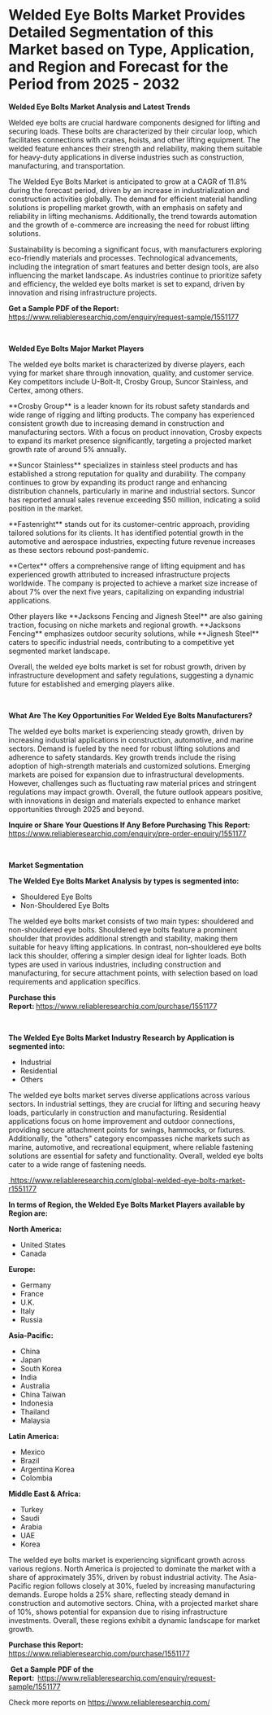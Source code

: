 <p><h1>Welded Eye Bolts Market Provides Detailed Segmentation of this Market based on Type, Application, and Region and Forecast for the Period from 2025 - 2032</h1></p><p><strong>Welded Eye Bolts Market Analysis and Latest Trends</strong></p>
<p><p>Welded eye bolts are crucial hardware components designed for lifting and securing loads. These bolts are characterized by their circular loop, which facilitates connections with cranes, hoists, and other lifting equipment. The welded feature enhances their strength and reliability, making them suitable for heavy-duty applications in diverse industries such as construction, manufacturing, and transportation.</p><p>The Welded Eye Bolts Market is anticipated to grow at a CAGR of 11.8% during the forecast period, driven by an increase in industrialization and construction activities globally. The demand for efficient material handling solutions is propelling market growth, with an emphasis on safety and reliability in lifting mechanisms. Additionally, the trend towards automation and the growth of e-commerce are increasing the need for robust lifting solutions.</p><p>Sustainability is becoming a significant focus, with manufacturers exploring eco-friendly materials and processes. Technological advancements, including the integration of smart features and better design tools, are also influencing the market landscape. As industries continue to prioritize safety and efficiency, the welded eye bolts market is set to expand, driven by innovation and rising infrastructure projects.</p></p>
<p><strong>Get a Sample PDF of the Report:&nbsp;</strong> <a href="https://www.reliableresearchiq.com/enquiry/request-sample/1551177?utm_campaign=2265&utm_medium=2&utm_source=Github&utm_content=ia&utm_term=08042025&utm_id=welded-eye-bolts">https://www.reliableresearchiq.com/enquiry/request-sample/1551177</a></p>
<p>&nbsp;</p>
<p><strong>Welded Eye Bolts Major Market Players</strong></p>
<p><p>The welded eye bolts market is characterized by diverse players, each vying for market share through innovation, quality, and customer service. Key competitors include U-Bolt-It, Crosby Group, Suncor Stainless, and Certex, among others.</p><p>**Crosby Group** is a leader known for its robust safety standards and wide range of rigging and lifting products. The company has experienced consistent growth due to increasing demand in construction and manufacturing sectors. With a focus on product innovation, Crosby expects to expand its market presence significantly, targeting a projected market growth rate of around 5% annually.</p><p>**Suncor Stainless** specializes in stainless steel products and has established a strong reputation for quality and durability. The company continues to grow by expanding its product range and enhancing distribution channels, particularly in marine and industrial sectors. Suncor has reported annual sales revenue exceeding $50 million, indicating a solid position in the market.</p><p>**Fastenright** stands out for its customer-centric approach, providing tailored solutions for its clients. It has identified potential growth in the automotive and aerospace industries, expecting future revenue increases as these sectors rebound post-pandemic.</p><p>**Certex** offers a comprehensive range of lifting equipment and has experienced growth attributed to increased infrastructure projects worldwide. The company is projected to achieve a market size increase of about 7% over the next five years, capitalizing on expanding industrial applications.</p><p>Other players like **Jacksons Fencing and Jignesh Steel** are also gaining traction, focusing on niche markets and regional growth. **Jacksons Fencing** emphasizes outdoor security solutions, while **Jignesh Steel** caters to specific industrial needs, contributing to a competitive yet segmented market landscape. </p><p>Overall, the welded eye bolts market is set for robust growth, driven by infrastructure development and safety regulations, suggesting a dynamic future for established and emerging players alike.</p></p>
<p>&nbsp;</p>
<p><strong>What Are The Key Opportunities For Welded Eye Bolts Manufacturers?</strong></p>
<p><p>The welded eye bolts market is experiencing steady growth, driven by increasing industrial applications in construction, automotive, and marine sectors. Demand is fueled by the need for robust lifting solutions and adherence to safety standards. Key growth trends include the rising adoption of high-strength materials and customized solutions. Emerging markets are poised for expansion due to infrastructural developments. However, challenges such as fluctuating raw material prices and stringent regulations may impact growth. Overall, the future outlook appears positive, with innovations in design and materials expected to enhance market opportunities through 2025 and beyond.</p></p>
<p><strong>Inquire or Share Your Questions If Any Before Purchasing This Report:</strong> <a href="https://www.reliableresearchiq.com/enquiry/pre-order-enquiry/1551177?utm_campaign=2265&utm_medium=2&utm_source=Github&utm_content=ia&utm_term=08042025&utm_id=welded-eye-bolts">https://www.reliableresearchiq.com/enquiry/pre-order-enquiry/1551177</a></p>
<p>&nbsp;</p>
<p><strong>Market Segmentation</strong></p>
<p><strong>The Welded Eye Bolts Market Analysis by types is segmented into:</strong></p>
<p><ul><li>Shouldered Eye Bolts</li><li>Non-Shouldered Eye Bolts</li></ul></p>
<p><p>The welded eye bolts market consists of two main types: shouldered and non-shouldered eye bolts. Shouldered eye bolts feature a prominent shoulder that provides additional strength and stability, making them suitable for heavy lifting applications. In contrast, non-shouldered eye bolts lack this shoulder, offering a simpler design ideal for lighter loads. Both types are used in various industries, including construction and manufacturing, for secure attachment points, with selection based on load requirements and application specifics.</p></p>
<p><strong>Purchase this Report:&nbsp;</strong><a href="https://www.reliableresearchiq.com/purchase/1551177?utm_campaign=2265&utm_medium=2&utm_source=Github&utm_content=ia&utm_term=08042025&utm_id=welded-eye-bolts">https://www.reliableresearchiq.com/purchase/1551177</a></p>
<p>&nbsp;</p>
<p><strong>The Welded Eye Bolts Market Industry Research by Application is segmented into:</strong></p>
<p><ul><li>Industrial</li><li>Residential</li><li>Others</li></ul></p>
<p><p>The welded eye bolts market serves diverse applications across various sectors. In industrial settings, they are crucial for lifting and securing heavy loads, particularly in construction and manufacturing. Residential applications focus on home improvement and outdoor connections, providing secure attachment points for swings, hammocks, or fixtures. Additionally, the "others" category encompasses niche markets such as marine, automotive, and recreational equipment, where reliable fastening solutions are essential for safety and functionality. Overall, welded eye bolts cater to a wide range of fastening needs.</p></p>
<p><a href="https://www.reliableresearchiq.com/global-welded-eye-bolts-market-r1551177?utm_campaign=2265&utm_medium=2&utm_source=Github&utm_content=ia&utm_term=08042025&utm_id=welded-eye-bolts">&nbsp;https://www.reliableresearchiq.com/global-welded-eye-bolts-market-r1551177</a></p>
<p><strong>In terms of Region, the Welded Eye Bolts Market Players available by Region are:</strong></p>
<p>
    <p> <strong> North America: </strong>
        <ul>
            <li>United States</li>
            <li>Canada</li>
        </ul>
        </p> 
    <p> <strong> Europe: </strong>
        <ul>
            <li>Germany</li>
            <li>France</li>
            <li>U.K.</li>
            <li>Italy</li>
            <li>Russia</li>
        </ul>
        </p> 
    <p> <strong> Asia-Pacific: </strong>
        <ul>
            <li>China</li>
            <li>Japan</li>
            <li>South Korea</li>
            <li>India</li>
            <li>Australia</li>
            <li>China Taiwan</li>
            <li>Indonesia</li>
            <li>Thailand</li>
            <li>Malaysia</li>
        </ul>
        </p> 
    <p> <strong> Latin America: </strong>
        <ul>
            <li>Mexico</li>
            <li>Brazil</li>
            <li>Argentina Korea</li>
            <li>Colombia</li>
        </ul>
        </p> 
    <p> <strong> Middle East & Africa: </strong>
        <ul>
            <li>Turkey</li>
            <li>Saudi</li>
            <li>Arabia</li>
            <li>UAE</li>
            <li>Korea</li>
        </ul>
    </p>
    </p>
<p><p>The welded eye bolts market is experiencing significant growth across various regions. North America is projected to dominate the market with a share of approximately 35%, driven by robust industrial activity. The Asia-Pacific region follows closely at 30%, fueled by increasing manufacturing demands. Europe holds a 25% share, reflecting steady demand in construction and automotive sectors. China, with a projected market share of 10%, shows potential for expansion due to rising infrastructure investments. Overall, these regions exhibit a dynamic landscape for market growth.</p></p>
<p><strong>Purchase this Report: </strong><a href="https://www.reliableresearchiq.com/purchase/1551177?utm_campaign=2265&utm_medium=2&utm_source=Github&utm_content=ia&utm_term=08042025&utm_id=welded-eye-bolts">https://www.reliableresearchiq.com/purchase/1551177</a></p>
<p>&nbsp;<strong>Get a Sample PDF of the Report:&nbsp;&nbsp;</strong><a href="https://www.reliableresearchiq.com/enquiry/request-sample/1551177?utm_campaign=2265&utm_medium=2&utm_source=Github&utm_content=ia&utm_term=08042025&utm_id=welded-eye-bolts">https://www.reliableresearchiq.com/enquiry/request-sample/1551177</a></p>
<p><strong></strong></p>
<p>Check more reports on <a href="https://www.reliableresearchiq.com/?utm_campaign=2265&utm_medium=2&utm_source=Github&utm_content=ia&utm_term=08042025&utm_id=welded-eye-bolts">https://www.reliableresearchiq.com/</a></p>